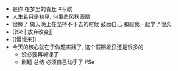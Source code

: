 - 是你 在梦里的青丘 #写歌
- 人生若只是初见, 何事悲风秋画扇
- 很棒了 做天晚上在坚持不下去的时候 鼓励自己 和超我一起学了很久
- [[Se | 放弃改变]]
- [[慢慢来]]
- 今天的核心就在于做题实践了,  这个假期收获还是很多的
	- 没必要再听课了
	- 刷题 总结 必须自己动手了 #Se